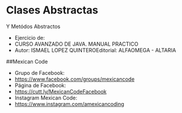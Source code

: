 # Clases Abstractas
Y Metódos Abstractos

- Ejercicio de: 
- CURSO AVANZADO DE JAVA. MANUAL PRACTICO
- Autor: ISMAEL LOPEZ QUINTEROEditorial: ALFAOMEGA - ALTARIA

##Mexican Code

- Grupo de Facebook:
- https://www.facebook.com/groups/mexicancode
- Página de Facebook:
- https://cutt.ly/MexicanCodeFacebook​​
- Instagram Mexican Code:
- https://www.instagram.com/amexicancoding
